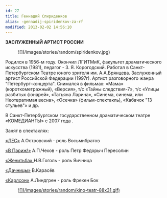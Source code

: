 ```yaml
---
id: 27
title: Геннадий Спириденков
alias: -gennadij-spiridenkov-za-rf
modified: 2013-02-02 14:56:10
---
```


**ЗАСЛУЖЕННЫЙ АРТИСТ РОССИИ**

<figure>
![](/images/stories/random/spiridenkov.jpg)
</figure>

Родился в 1956-м году. Окончил ЛГИТМиК, факультет драматического искусства (1981), педагог - З. Я. Корогодский. Работал в Санкт-Петербургском Театре юного зрителя им. А.А.Брянцева. Заслуженный артист Российской Федерации (1997г). Артист разговорного жанра "Петербург-концерта". Снимался в фильмах: «Мама» (короткометражный), «Версия», т/с «Тайны следствия-7», т/с «Улицы разбитых фонарей», «Татьяна Ларина», «Синема, синема, или Неотвратимая весна», «Осечка» (фильм-спектакль), «Кабачок "13 стульев"» и др.

В Санкт-Петербургском государственном драматическом театре «КОМЕДИАНТЫ» с 2007 года .

Занят в спектаклях:

<a href="91-les.html">«ЛЕС»</a> А.Островский - роль Восьмибратов

<a href="41-v-paris.html">«В Париж!»</a> А.П.Чехов - роль Петр Федорыч Пересолин

<a href="69-genitba.html">«Женитьба» </a>Н.В.Гоголь - роль Яичница

<a href="43-dachnici.html">«Дачницы»</a> В.Карасёв

<a href="147-karlson.html">«Карлсон»</a> А.Линдгрен - роль Фрекен Бок

<figure><a href="http://www.kino-teatr.ru/kino/acter/m/ros/6427/bio/">
![](/images/stories/random/kino-teatr-88x31.gif)
</a></figure>

